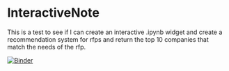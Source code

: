 # InteractiveNote
This is a test to see if I can create an interactive .ipynb widget and create a recommendation system for rfps and return the top 10 companies that match the needs of the rfp.

[![Binder](https://mybinder.org/badge_logo.svg)](https://mybinder.org/v2/gh/daekwon0/InteractiveNote/HEAD?urlpath=%22C%3A%5CUsers%5Ckwon0%5COneDrive%5CDesktop%5Cinteract_notebook%5CClassifier3.ipynb%22)
